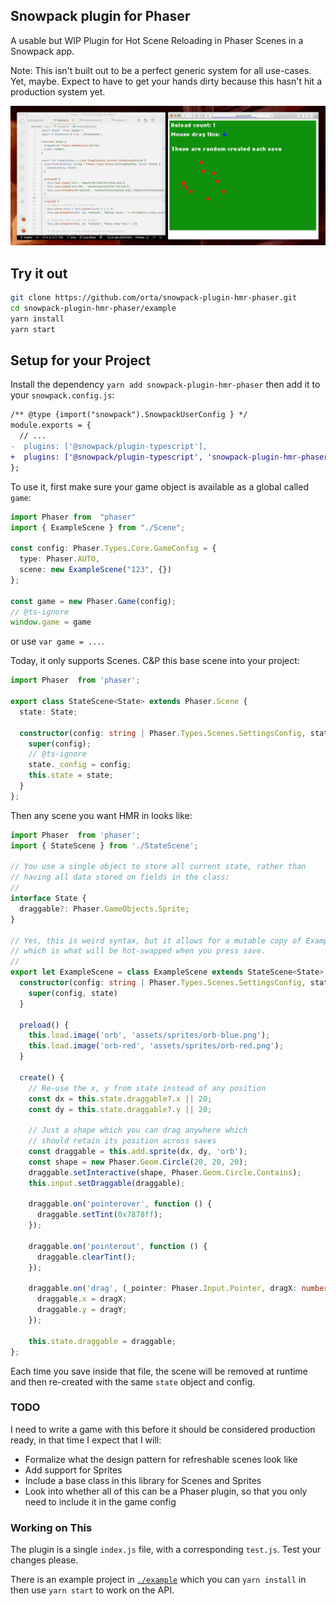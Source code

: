 ## Snowpack plugin for Phaser

A usable but WIP Plugin for Hot Scene Reloading in Phaser Scenes in a Snowpack app.

Note: This isn't built out to be a perfect generic system for all use-cases. Yet, maybe. Expect to have to get your hands dirty because this hasn't hit a production system yet.

![./example-video.gif](./example-video.gif)

## Try it out

```sh
git clone https://github.com/orta/snowpack-plugin-hmr-phaser.git
cd snowpack-plugin-hmr-phaser/example
yarn install
yarn start
```

## Setup for your Project

Install the dependency `yarn add snowpack-plugin-hmr-phaser` then add it to your `snowpack.config.js`:

```diff
/** @type {import("snowpack").SnowpackUserConfig } */
module.exports = {
  // ...
-  plugins: ['@snowpack/plugin-typescript'],
+  plugins: ['@snowpack/plugin-typescript', 'snowpack-plugin-hmr-phaser'],
};
```

To use it, first make sure your game object is available as a global called `game`:

```ts
import Phaser from  "phaser"
import { ExampleScene } from "./Scene";

const config: Phaser.Types.Core.GameConfig = {
  type: Phaser.AUTO,
  scene: new ExampleScene("123", {})
};

const game = new Phaser.Game(config);
// @ts-ignore
window.game = game
```

or use `var game = ...`.


Today, it only supports Scenes. C&P this base scene into your project:

```ts
import Phaser  from 'phaser';

export class StateScene<State> extends Phaser.Scene {
  state: State;

  constructor(config: string | Phaser.Types.Scenes.SettingsConfig, state: State) {
    super(config);
    // @ts-ignore
    state._config = config;
    this.state = state;
  }
};
```

Then any scene you want HMR in looks like:

```ts
import Phaser  from 'phaser';
import { StateScene } from './StateScene';

// You use a single object to store all current state, rather than
// having all data stored on fields in the class:
//
interface State {
  draggable?: Phaser.GameObjects.Sprite;
}

// Yes, this is weird syntax, but it allows for a mutable copy of ExampleScene
// which is what will be hot-swapped when you press save.
//
export let ExampleScene = class ExampleScene extends StateScene<State> {
  constructor(config: string | Phaser.Types.Scenes.SettingsConfig, state: State) {
    super(config, state)
  }

  preload() {
    this.load.image('orb', 'assets/sprites/orb-blue.png');
    this.load.image('orb-red', 'assets/sprites/orb-red.png');
  }

  create() {
    // Re-use the x, y from state instead of any position
    const dx = this.state.draggable?.x || 20;
    const dy = this.state.draggable?.y || 20;

    // Just a shape which you can drag anywhere which 
    // should retain its position across saves
    const draggable = this.add.sprite(dx, dy, 'orb');
    const shape = new Phaser.Geom.Circle(20, 20, 20);
    draggable.setInteractive(shape, Phaser.Geom.Circle.Contains);
    this.input.setDraggable(draggable);

    draggable.on('pointerover', function () {
      draggable.setTint(0x7878ff);
    });

    draggable.on('pointerout', function () {
      draggable.clearTint();
    });

    draggable.on('drag', (_pointer: Phaser.Input.Pointer, dragX: number, dragY: number) => {
      draggable.x = dragX;
      draggable.y = dragY;
    });

    this.state.draggable = draggable;
};
```

Each time you save inside that file, the scene will be removed at runtime and then re-created with the same `state` object and config.

### TODO

I need to write a game with this before it should be considered production ready, in that time I expect that I will:

- Formalize what the design pattern for refreshable scenes look like
- Add support for Sprites
- Include a base class in this library for Scenes and Sprites
- Look into whether all of this can be a Phaser plugin, so that you only need to include it in the game config

### Working on This

The plugin is a single `index.js` file, with a corresponding `test.js`. Test your changes please.

There is an example project in [`./example`](./example) which you can `yarn install` in then use `yarn start` to work on the API.
